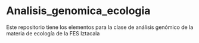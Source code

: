 # Analisis_genomica_ecologia
Este repositorio tiene los elementos para la clase de análisis genómico de la materia de ecología de la FES Iztacala

